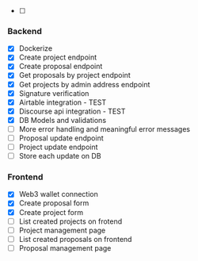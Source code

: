 - [ ]

### Backend

- [x] Dockerize
- [x] Create project endpoint
- [x] Create proposal endpoint
- [x] Get proposals by project endpoint
- [x] Get projects by admin address endpoint
- [x] Signature verification
- [x] Airtable integration - TEST
- [x] Discourse api integration - TEST
- [x] DB Models and validations
- [ ] More error handling and meaningful error messages
- [ ] Proposal update endpoint
- [ ] Project update endpoint
- [ ] Store each update on DB

### Frontend

- [x] Web3 wallet connection
- [x] Create proposal form
- [x] Create project form
- [ ] List created projects on frotend
- [ ] Project management page
- [ ] List created proposals on frontend
- [ ] Proposal management page
